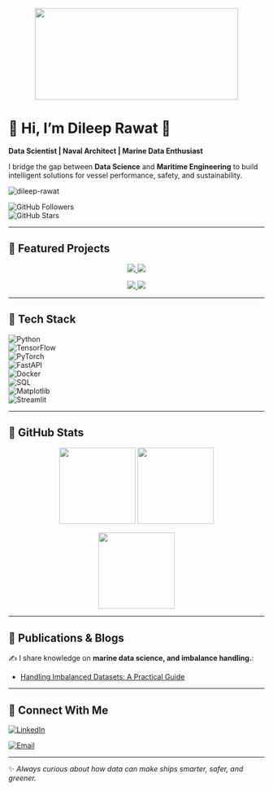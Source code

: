 <p align="center">
  <img width="400" height="180" src="https://raw.githubusercontent.com/alansmathew/alansmathew/master/lang.gif">
</p>

# 🚢 Hi, I’m Dileep Rawat 👋 
**Data Scientist | Naval Architect | Marine Data Enthusiast**  

I bridge the gap between **Data Science** and **Maritime Engineering** to build intelligent solutions for vessel performance, safety, and sustainability.  


<p align="left"> <img src="https://komarev.com/ghpvc/?username=dileep-rawat&label=Profile%20views&color=0e75b6&style=flat" alt="dileep-rawat" /> </p>


![GitHub Followers](https://img.shields.io/github/followers/dileep-rawat?label=Follow&style=social)  
![GitHub Stars](https://img.shields.io/github/stars/dileep-rawat?affiliations=OWNER%2CCOLLABORATOR&style=social)

---

## 🔹 Featured Projects  

<p align="center">
  <a href="https://github.com/dileep-rawat/potato-disease-classification">
    <img src="https://github-readme-stats.vercel.app/api/pin/?username=dileep-rawat&repo=potato-disease-classification&theme=tokyonight" />
  </a>
  <a href="https://github.com/dileep-rawat/Capstone_Project-4-Netflix_Movie_and_TV_Shows-Clustering">
    <img src="https://github-readme-stats.vercel.app/api/pin/?username=dileep-rawat&repo=Capstone_Project-4-Netflix_Movie_and_TV_Shows-Clustering&theme=tokyonight" />
  </a>
</p>

<p align="center">
  <a href="https://github.com/dileep-rawat/Handling-of-Imbalance-Dataset">
    <img src="https://github-readme-stats.vercel.app/api/pin/?username=dileep-rawat&repo=Handling-of-Imbalance-Dataset&theme=tokyonight" />
  </a>
  <a href="https://github.com/dileep-rawat/Capstone_Project_3-Credit_Card_default_Prediction">
    <img src="https://github-readme-stats.vercel.app/api/pin/?username=dileep-rawat&repo=Capstone_Project_3-Credit_Card_default_Prediction&theme=tokyonight" />
  </a>
</p>

---

## 🔹 Tech Stack  

![Python](https://img.shields.io/badge/Python-3776AB?style=for-the-badge&logo=python&logoColor=white)  
![TensorFlow](https://img.shields.io/badge/TensorFlow-FF6F00?style=for-the-badge&logo=tensorflow&logoColor=white)  
![PyTorch](https://img.shields.io/badge/PyTorch-EE4C2C?style=for-the-badge&logo=pytorch&logoColor=white)  
![FastAPI](https://img.shields.io/badge/FastAPI-009688?style=for-the-badge&logo=fastapi&logoColor=white)  
![Docker](https://img.shields.io/badge/Docker-2496ED?style=for-the-badge&logo=docker&logoColor=white)  
![SQL](https://img.shields.io/badge/SQL-336791?style=for-the-badge&logo=postgresql&logoColor=white)  
![Matplotlib](https://img.shields.io/badge/Matplotlib-003B57?style=for-the-badge&logo=plotly&logoColor=white)  
![Streamlit](https://img.shields.io/badge/Streamlit-FF4B4B?style=for-the-badge&logo=streamlit&logoColor=white)  

---

## 🔹 GitHub Stats  

<p align="center">
  <img src="https://github-readme-stats.vercel.app/api?username=dileep-rawat&show_icons=true&theme=tokyonight&hide_border=true" height="150" />
  <img src="https://github-readme-streak-stats.herokuapp.com/?user=dileep-rawat&theme=tokyonight&hide_border=true" height="150" />
</p>

<p align="center">
  <img src="https://github-readme-stats.vercel.app/api/top-langs/?username=dileep-rawat&layout=compact&theme=tokyonight&hide_border=true" height="150" />
</p>

---

## 🔹 Publications & Blogs  

✍️ I share knowledge on **marine data science, and imbalance handling.**:  
- [Handling Imbalanced Datasets: A Practical Guide](https://medium.com/@dileeprawat830/handling-imbalanced-datasets-in-machine-learning-from-smote-to-enn-and-beyond-8ecc095c16c0)  


---


## 🔹 Connect With Me  

[![LinkedIn](https://img.shields.io/badge/LinkedIn-0A66C2?style=for-the-badge&logo=linkedin&logoColor=white)](https://linkedin.com/in/dileep-rawat-740471147)  
 
[![Email](https://img.shields.io/badge/Email-D14836?style=for-the-badge&logo=gmail&logoColor=white)](mailto:dileeprawat830@gmail.com)  

---

✨ *Always curious about how data can make ships smarter, safer, and greener.*  



